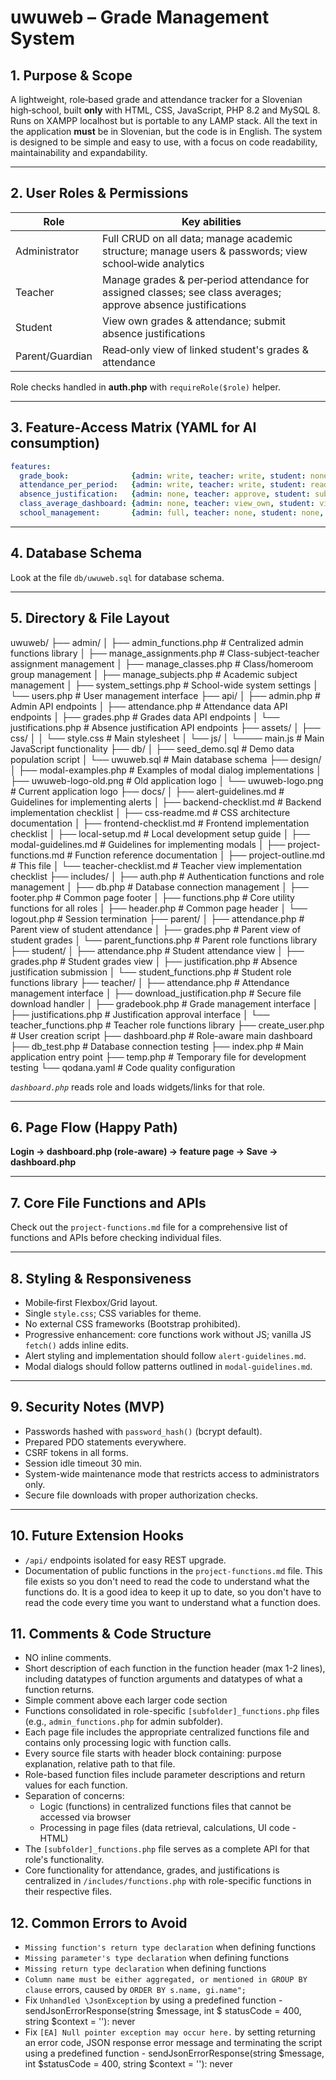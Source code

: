 # uwuweb – Grade Management System

## 1. Purpose & Scope

A lightweight, role‑based grade and attendance tracker for a Slovenian high‑school, built **only** with HTML, CSS,
JavaScript, PHP 8.2 and MySQL 8. Runs on XAMPP localhost but is portable to any LAMP stack. All the text in the
application **must** be in Slovenian, but the code is in English. The system is designed to be simple and easy to use,
with a focus on code readability, maintainability and expandability.

---

## 2. User Roles & Permissions

| Role            | Key abilities                                                                                                  |
|-----------------|----------------------------------------------------------------------------------------------------------------|
| Administrator   | Full CRUD on all data; manage academic structure; manage users & passwords; view school‑wide analytics         |
| Teacher         | Manage grades & per‑period attendance for assigned classes; see class averages; approve absence justifications |
| Student         | View own grades & attendance; submit absence justifications                                                    |
| Parent/Guardian | Read‑only view of linked student's grades & attendance                                                         |

Role checks handled in **auth.php** with `requireRole($role)` helper.

---

## 3. Feature‑Access Matrix (YAML for AI consumption)

```yaml
features:
  grade_book:              {admin: write, teacher: write, student: none, parent: none}
  attendance_per_period:   {admin: write, teacher: write, student: read, parent: read}
  absence_justification:   {admin: none, teacher: approve, student: submit, parent: read}
  class_average_dashboard: {admin: none, teacher: view_own, student: view_own, parent: view_own}
  school_management:       {admin: full, teacher: none, student: none, parent: none}
```

---

## 4. Database Schema

Look at the file `db/uwuweb.sql` for database schema.

---

## 5. Directory & File Layout

uwuweb/
├── admin/
│ ├── admin_functions.php # Centralized admin functions library
│ ├── manage_assignments.php # Class-subject-teacher assignment management
│ ├── manage_classes.php # Class/homeroom group management
│ ├── manage_subjects.php # Academic subject management
│ ├── system_settings.php # School-wide system settings
│ └── users.php # User management interface
├── api/
│ ├── admin.php # Admin API endpoints
│ ├── attendance.php # Attendance data API endpoints
│ ├── grades.php # Grades data API endpoints
│ └── justifications.php # Absence justification API endpoints
├── assets/
│ ├── css/
│ │ └── style.css # Main stylesheet
│ └── js/
│ └──── main.js # Main JavaScript functionality
├── db/
│ ├── seed_demo.sql # Demo data population script
│ └── uwuweb.sql # Main database schema
├── design/
│ ├── modal-examples.php # Examples of modal dialog implementations
│ ├── uwuweb-logo-old.png # Old application logo
│ └── uwuweb-logo.png # Current application logo
├── docs/
│ ├── alert-guidelines.md # Guidelines for implementing alerts
│ ├── backend-checklist.md # Backend implementation checklist
│ ├── css-readme.md # CSS architecture documentation
│ ├── frontend-checklist.md # Frontend implementation checklist
│ ├── local-setup.md # Local development setup guide
│ ├── modal-guidelines.md # Guidelines for implementing modals
│ ├── project-functions.md # Function reference documentation
│ ├── project-outline.md # This file
│ └── teacher-checklist.md # Teacher view implementation checklist
├── includes/
│ ├── auth.php # Authentication functions and role management
│ ├── db.php # Database connection management
│ ├── footer.php # Common page footer
│ ├── functions.php # Core utility functions for all roles
│ ├── header.php # Common page header
│ └── logout.php # Session termination
├── parent/
│ ├── attendance.php # Parent view of student attendance
│ ├── grades.php # Parent view of student grades
│ └── parent_functions.php # Parent role functions library
├── student/
│ ├── attendance.php # Student attendance view
│ ├── grades.php # Student grades view
│ ├── justification.php # Absence justification submission
│ └── student_functions.php # Student role functions library
├── teacher/
│ ├── attendance.php # Attendance management interface
│ ├── download_justification.php # Secure file download handler
│ ├── gradebook.php # Grade management interface
│ ├── justifications.php # Justification approval interface
│ └── teacher_functions.php # Teacher role functions library
├── create_user.php # User creation script
├── dashboard.php # Role-aware main dashboard
├── db_test.php # Database connection testing
├── index.php # Main application entry point
├── temp.php # Temporary file for development testing
└── qodana.yaml # Code quality configuration

*`dashboard.php`* reads role and loads widgets/links for that role.

---

## 6. Page Flow (Happy Path)

**Login → dashboard.php (role‑aware) → feature page → Save → dashboard.php**

---

## 7. Core File Functions and APIs

Check out the `project-functions.md` file for a comprehensive list of functions and APIs before checking individual
files.

---

## 8. Styling & Responsiveness

- Mobile‑first Flexbox/Grid layout.
- Single `style.css`; CSS variables for theme.
- No external CSS frameworks (Bootstrap prohibited).
- Progressive enhancement: core functions work without JS; vanilla JS `fetch()` adds inline edits.
- Alert styling and implementation should follow `alert-guidelines.md`.
- Modal dialogs should follow patterns outlined in `modal-guidelines.md`.

---

## 9. Security Notes (MVP)

- Passwords hashed with `password_hash()` (bcrypt default).
- Prepared PDO statements everywhere.
- CSRF tokens in all forms.
- Session idle timeout 30 min.
- System-wide maintenance mode that restricts access to administrators only.
- Secure file downloads with proper authorization checks.

---

## 10. Future Extension Hooks

- `/api/` endpoints isolated for easy REST upgrade.
- Documentation of public functions in the `project-functions.md` file. This file exists so you don't need to read the
  code to understand what the functions do. It is a good idea to keep it up to date, so you don't have to read the code
  every time you want to understand what a function does.

## 11. Comments & Code Structure

- NO inline comments.
- Short description of each function in the function header (max 1-2 lines), including datatypes of function arguments
  and datatypes of what a function returns.
- Simple comment above each larger code section
- Functions consolidated in role-specific `[subfolder]_functions.php` files (e.g., `admin_functions.php` for admin
  subfolder).
- Each page file includes the appropriate centralized functions file and contains only processing logic with function
  calls.
- Every source file starts with header block containing: purpose explanation, relative path to that file.
- Role-based function files include parameter descriptions and return values for each function.
- Separation of concerns:
    - Logic (functions) in centralized functions files that cannot be accessed via browser
    - Processing in page files (data retrieval, calculations, UI code - HTML)
- The `[subfolder]_functions.php` file serves as a complete API for that role's functionality.
- Core functionality for attendance, grades, and justifications is centralized in `/includes/functions.php` with
  role-specific functions in their respective files.

## 12. Common Errors to Avoid

- `Missing function's return type declaration` when defining functions
- `Missing parameter's type declaration` when defining functions
- `Missing return type declaration` when defining functions
- `Column name must be either aggregated, or mentioned in GROUP BY clause` errors, caused by
  `ORDER BY s.name, gi.name";`
- Fix `Unhandled \JsonException` by using a predefined function - sendJsonErrorResponse(string $message, int $
  statusCode = 400, string $context = ''): never
- Fix `[EA] Null pointer exception may occur here.` by setting returning an error code, JSON response error message and
  terminating the script using a predefined function - sendJsonErrorResponse(string $message, int $statusCode = 400,
  string $context = ''): never
